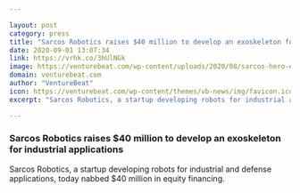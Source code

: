 ```yaml
---

layout: post
category: press
title: "Sarcos Robotics raises $40 million to develop an exoskeleton for industrial applications"
date: 2020-09-01 13:07:34
link: https://vrhk.co/3hUlNGk
image: https://venturebeat.com/wp-content/uploads/2020/08/sarcos-hero-e1598912552984.jpg?w=1200&strip=all
domain: venturebeat.com
author: "VentureBeat"
icon: https://venturebeat.com/wp-content/themes/vb-news/img/favicon.ico
excerpt: "Sarcos Robotics, a startup developing robots for industrial and defense applications, today nabbed $40 million in equity financing."

---
```


### Sarcos Robotics raises $40 million to develop an exoskeleton for industrial applications

Sarcos Robotics, a startup developing robots for industrial and defense applications, today nabbed $40 million in equity financing.